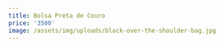 ```yaml
---
title: Bolsa Preta de Couro
price: '3500'
image: /assets/img/uploads/black-over-the-shoulder-bag.jpg
---
```


